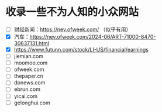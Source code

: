 # 收录一些不为人知的小众网站
 - [ ] 财经新闻：https://nev.ofweek.com/ （似乎有用）
 - [X] 汽车：https://nev.ofweek.com/2024-06/ART-71000-8470-30637131.html
 - [X] https://www.futunn.com/stock/LI-US/financial/earnings
 - [ ] jiemian.com
 - [ ] moomoo.com
 - [ ] ofweek.com
 - [ ] thepaper.cn
 - [ ] donews.com
 - [ ] ebrun.com
 - [ ] yicai.com
 - [ ] gelonghui.com
